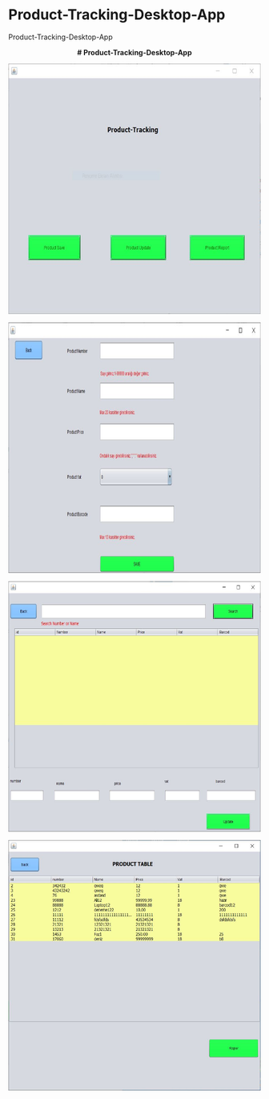 # Product-Tracking-Desktop-App
Product-Tracking-Desktop-App
<p align="center">
 <b> # Product-Tracking-Desktop-App
 </b>

</p>

<p align="center">
  <img width="800" height="500" src="1.JPG">
</p>
<p align="center">
  <img width="800" height="500" src="2.JPG">
</p><p align="center">
  <img width="800" height="500" src="3.JPG">
</p><p align="center">
  <img width="800" height="500" src="4.JPG">
</p>
